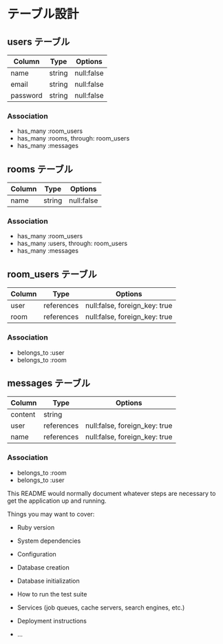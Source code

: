# テーブル設計

## users テーブル

| Column   | Type   | Options     |
| -------- | ----   | ----------- |
| name     | string | null:false  |
| email    | string | null:false  |
| password | string | null:false  |

### Association

- has_many :room_users
- has_many :rooms, through: room_users
- has_many :messages

## rooms テーブル

| Column   | Type   | Options     |
| -------- | ------ | ----------- |
| name     | string | null:false  |

### Association

- has_many :room_users
- has_many :users, through: room_users
- has_many :messages

## room_users テーブル

| Column   | Type       | Options                       |
| -------- | ---------- | ----------------------------- | 
| user     | references | null:false, foreign_key: true |
| room     | references | null:false, foreign_key: true |

### Association

- belongs_to :user
- belongs_to :room

## messages テーブル

| Column   | Type       | Options                       |
| -------- | ---------- | ----------------------------- |
| content  | string     |                               |
| user     | references | null:false, foreign_key: true |
| name     | references | null:false, foreign_key: true |

### Association

- belongs_to :room
- belongs_to :user

This README would normally document whatever steps are necessary to get the
application up and running.

Things you may want to cover:

* Ruby version

* System dependencies

* Configuration

* Database creation

* Database initialization

* How to run the test suite

* Services (job queues, cache servers, search engines, etc.)

* Deployment instructions

* ...
